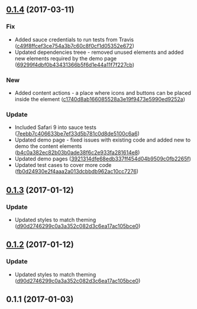 <a name="0.1.4"></a>
## [0.1.4](https://github.com/advanced-rest-client/json-viewer/compare/0.1.3...v0.1.4) (2017-03-11)


### Fix

* Added sauce credentials to run tests from Travis ([c49f8ffcef3ce754a3b7c60c8f0cf1d05352e672](https://github.com/advanced-rest-client/json-viewer/commit/c49f8ffcef3ce754a3b7c60c8f0cf1d05352e672))
* Updated dependencies treee - removed unused elements and added new elements required by the demo page ([69299f4dbf0b43431366b5f6d1e44a11f7f227cb](https://github.com/advanced-rest-client/json-viewer/commit/69299f4dbf0b43431366b5f6d1e44a11f7f227cb))

### New

* Added content actions - a place where icons and buttons can be placed inside the element ([c1740d8ab166085528a3e19f9473e5990ed9252a](https://github.com/advanced-rest-client/json-viewer/commit/c1740d8ab166085528a3e19f9473e5990ed9252a))

### Update

* Included Safari 9 into sauce tests ([7eebb7c406633be7ef33d5b781c0d8de5100c6a6](https://github.com/advanced-rest-client/json-viewer/commit/7eebb7c406633be7ef33d5b781c0d8de5100c6a6))
* Updated demo page - fixed issues with existing code and added new to demo the content elements ([b4c0a382ec82b03b0ade38f6c2e933fa281614e8](https://github.com/advanced-rest-client/json-viewer/commit/b4c0a382ec82b03b0ade38f6c2e933fa281614e8))
* Updated demo pages ([3921314dfe68edb337ff454d04b9509c0fb2265f](https://github.com/advanced-rest-client/json-viewer/commit/3921314dfe68edb337ff454d04b9509c0fb2265f))
* Updated test cases to cover more code ([fb0d24930e2f4aaa2a013dcbbdb962ac10cc7276](https://github.com/advanced-rest-client/json-viewer/commit/fb0d24930e2f4aaa2a013dcbbdb962ac10cc7276))



<a name="0.1.3"></a>
## [0.1.3](https://github.com/advanced-rest-client/json-viewer/compare/0.1.1...v0.1.3) (2017-01-12)


### Update

* Updated styles to match theming ([d90d2746299c0a3a352c082d3c6ea17ac105bce0](https://github.com/advanced-rest-client/json-viewer/commit/d90d2746299c0a3a352c082d3c6ea17ac105bce0))



<a name="0.1.2"></a>
## [0.1.2](https://github.com/advanced-rest-client/json-viewer/compare/0.1.1...v0.1.2) (2017-01-12)


### Update

* Updated styles to match theming ([d90d2746299c0a3a352c082d3c6ea17ac105bce0](https://github.com/advanced-rest-client/json-viewer/commit/d90d2746299c0a3a352c082d3c6ea17ac105bce0))



<a name="0.1.1"></a>
## 0.1.1 (2017-01-03)




